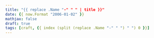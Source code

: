 ```yaml
---
title: "{{ replace .Name "-" " " | title }}"
date: {{ now.Format "2006-01-02" }}
mathjax: false
draft: true
tags: [craft, {{ index (split (replace .Name "-" " ") " ") 0 }}]
---
```

